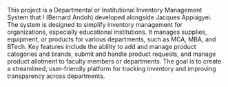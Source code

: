 This project is a Departmental or Institutional Inventory Management System that I (Bernard Andoh) developed alongside Jacques Appiagyei. The system is designed to simplify inventory management for organizations, especially educational institutions. It manages supplies, equipment, or products for various departments, such as MCA, MBA, and BTech. Key features include the ability to add and manage product categories and brands, submit and handle product requests, and manage product allotment to faculty members or departments. The goal is to create a streamlined, user-friendly platform for tracking inventory and improving transparency across departments.
